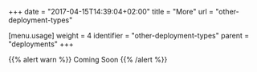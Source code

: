 +++
date = "2017-04-15T14:39:04+02:00"
title = "More"
url = "other-deployment-types"

[menu.usage]
  weight = 4
  identifier = "other-deployment-types"
  parent = "deployments"
+++

{{% alert warn %}}
Coming Soon
{{% /alert %}}
